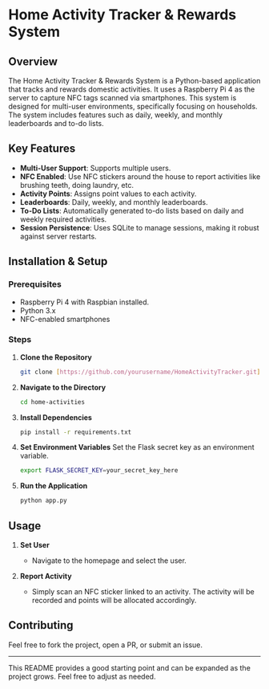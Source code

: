 # Home Activity Tracker & Rewards System

## Overview

The Home Activity Tracker & Rewards System is a Python-based application that tracks and rewards domestic activities. It uses a Raspberry Pi 4 as the server to capture NFC tags scanned via smartphones. This system is designed for multi-user environments, specifically focusing on households. The system includes features such as daily, weekly, and monthly leaderboards and to-do lists.

## Key Features

- **Multi-User Support**: Supports multiple users.
- **NFC Enabled**: Use NFC stickers around the house to report activities like brushing teeth, doing laundry, etc.
- **Activity Points**: Assigns point values to each activity.
- **Leaderboards**: Daily, weekly, and monthly leaderboards.
- **To-Do Lists**: Automatically generated to-do lists based on daily and weekly required activities.
- **Session Persistence**: Uses SQLite to manage sessions, making it robust against server restarts.

## Installation & Setup

### Prerequisites

- Raspberry Pi 4 with Raspbian installed.
- Python 3.x
- NFC-enabled smartphones

### Steps

1. **Clone the Repository**
    ```bash
    git clone [https://github.com/yourusername/HomeActivityTracker.git](https://github.com/chwalap/home-activities.git)
    ```

2. **Navigate to the Directory**
    ```bash
    cd home-activities
    ```

3. **Install Dependencies**
    ```bash
    pip install -r requirements.txt
    ```

4. **Set Environment Variables**
    Set the Flask secret key as an environment variable.
    ```bash
    export FLASK_SECRET_KEY=your_secret_key_here
    ```

5. **Run the Application**
    ```bash
    python app.py
    ```

## Usage

1. **Set User**
    - Navigate to the homepage and select the user.
  
2. **Report Activity**
    - Simply scan an NFC sticker linked to an activity. The activity will be recorded and points will be allocated accordingly.

## Contributing

Feel free to fork the project, open a PR, or submit an issue.

---

This README provides a good starting point and can be expanded as the project grows. Feel free to adjust as needed.
